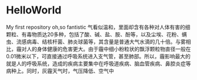 # HelloWorld
My first repository
oh,so fantistic
气看似温和，里面却含有各种对人体有害的细颗粒、有毒物质达20多种，包括了酸、碱、盐、胺、酚等，以及尘埃、花粉、螨虫、流感病毒、结核杆菌、肺炎球菌等，其含量是普通大气水滴的几十倍。与雾相比，霾对人的身体健康的危害更大。由于霾中细小粉粒状的飘浮颗粒物直径一般在0.01微米以下，可直接通过呼吸系统进入支气管，甚至肺部。所以，霾影响最大的就是人的呼吸系统，造成的疾病主要集中在呼吸道疾病、脑血管疾病、鼻腔炎症等病种上。同时，灰霾天气时，气压降低、空气中
